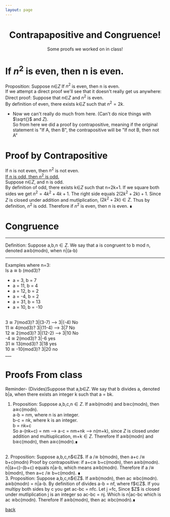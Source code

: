 ```yaml
---
layout: page
---
```

<html>
    <head>
        <script src="https://polyfill.io/v3/polyfill.min.js?features=es6"></script>
        <script id="MathJax-script" async src="https://cdn.jsdelivr.net/npm/mathjax@3/es5/tex-mml-chtml.js"></script>
        <script>
        window.MathJax = {
        tex: {
        inlineMath: [['$', '$'], ['\\(', '\\)']]
        }
        };
        </script>
            <center>
            <H1>Contrapapositive and Congruence!</H1>
            <p>
            Some proofs we worked on in class! 
            </p>
            </center>
    </head>
</html>

# If $n^2$ is even, then n is even. 
Proposition: Suppose n∈$Z$
If $n^2$ is even, then n is even. <br/>
If we attempt a direct proof we'll see that it doesn't really get us anywhere:<br/>
Direct proof: Suppose that n∈$Z$ and $n^2$ is even. <br/>
By definition of even, there exists k∈$Z$ such that $n^2=2k$.<br/>
- Now we can't really do much from here. (Can't do nice things with $\sqrt{}$ and $Z$).<br/>
So from here we did a proof by contrapositive, meaning if the original statement is "If A, then B", the contrapositive will be "If not B, then not A"<br/>

# Proof by Contrapositive
If n is not even, then $n^2$ is not even.<br/>
<u>If n is odd, then $n^2$ is odd. </u> <br/>
Suppose n∈$Z$, and n is odd. <br/>
By definition of odd, there exists k∈$Z$ such that n=2k+1. If we square both sides we get $n^2=4k^2 + 4k +1$. The right side equals $2(2k^2+2k)+1$. Since $Z$ is closed under addition and mutliplication, $(2k^2+2k)∈Z$. Thus by definition, $n^2$ is odd. Therefore if $n^2$ is even, then n is even. ∎

# Congruence
___

Definition: Suppose a,b,n$∈Z$. We say that a is congruent to b mod n, denoted a≅b(modn), when n|(a-b)
___

Examples where n=3: <br/>
Is a ≅ b (mod3)?<br/>
- a = 3, b = 7<br/>
- a = 11, b = 4<br/>
- a = 12, b = 2<br/>
- a = -4, b = 2<br/>
- a = 31, b = 13<br/>
- a = 10, b = -10<br/>
<br/>
3 ≅ 7(mod3)? 3|(3-7) --> 3|(-4) No<br/>
11 ≅ 4(mod3)? 3|(11-4) --> 3|7 No<br/>
12 ≅ 2(mod3)? 3|(12-2) --> 3|10 No<br/>
-4 ≅  2(mod3)? 3|-6 yes<br/>
31 ≅ 13(mod3)? 3|18 yes<br/>
10 ≅ -10(mod3)? 3|20 no<br/>
___

# Proofs From class
Reminder- (Divides)Suppose that a,b∈$Z$. We say that b divides a, denoted b|a, when there exists an integer k such that a = bk. 
1. Proposition: Suppose a,b,c,n$∈Z$. If a≅b(modn) and b≅c(modn), then a≅c(modn).<br/>
a-b = nm, where n is an integer. <br/>
b-c = nk, where k is an integer. <br/>
b = nk+c<br/>
So a-(nk+c) = nm --> a-c = nm+nk --> n(m+k), since $Z$ is closed under addition and multiuplication, m+k$∈Z$. Therefore If a≅b(modn) and b≅c(modn), then a≅c(modn).∎<br/>
<br/>
2. Proposition: Suppose a,b,c,n$∈Z$. If a /≅ b(modn), then a+c /≅ b+c(modn)
Proof by contrapositive: if a+c≅ b+c(modn), then a≅b(modn). 
n|(a+c)-(b+c) equals n|a-b, which means a≅b(modn). Therefore if a /≅ b(modn), then a+c /≅ b+c(modn). ∎<br/>
3. Proposition: Suppose a,b,c,n$∈Z$. If a≅b(modn), then ac ≅bc(modn). <br/>
 a≅b(modn) = n|a-b. By definition of divides a-b = nf, where f$∈Z$. If you multipy both sides by c you get ac-bc = nfc. Let j =fc, Since $Z$ is closed under mutliplication j is an integer so ac-bc = nj. Which is n|ac-bc which is ac ≅bc(modn). Therefore If a≅b(modn), then ac ≅bc(modn).∎  <br/>

 [back](../BlogPage.md)
 